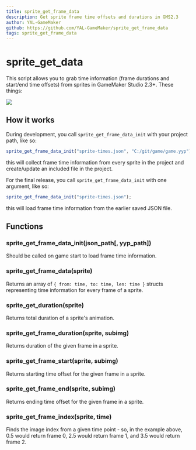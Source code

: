 ```yaml
---
title: sprite_get_frame_data
description: Get sprite frame time offsets and durations in GMS2.3
author: YAL-GameMaker
github: https://github.com/YAL-GameMaker/sprite_get_frame_data
tags: sprite_get_frame_data
---
```

# sprite_get_data

This script allows you to grab time information (frame durations and start/end time offsets) from sprites in GameMaker Studio 2.3+. These things:

![](export/frame-times.png)

## How it works

During development, you call `sprite_get_frame_data_init` with your project path, like so:
```js
sprite_get_frame_data_init("sprite-times.json", "C:/git/game/game.yyp");
```
this will collect frame time information from every sprite in the project and create/update an included file in the project.

For the final release, you call `sprite_get_frame_data_init` with one argument, like so:
```js
sprite_get_frame_data_init("sprite-times.json");
```
this will load frame time information from the earlier saved JSON file.

## Functions

### sprite_get_frame_data_init(json_path[, yyp_path])

Should be called on game start to load frame time information.

### sprite_get_frame_data(sprite)

Returns an array of `{ from: time, to: time, len: time }` structs representing time information for every frame of a sprite.

### sprite_get_duration(sprite)

Returns total duration of a sprite's animation.

### sprite_get_frame_duration(sprite, subimg)

Returns duration of the given frame in a sprite.

### sprite_get_frame_start(sprite, subimg)

Returns starting time offset for the given frame in a sprite.

### sprite_get_frame_end(sprite, subimg)

Returns ending time offset for the given frame in a sprite.

### sprite_get_frame_index(sprite, time)

Finds the image index from a given time point - so, in the example above,
0.5 would return frame 0,
2.5 would return frame 1,
and 3.5 would return frame 2.
    